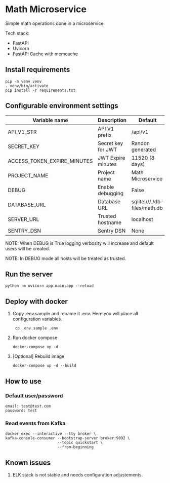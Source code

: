 # Math Microservice

Simple math operations done in a microservice.

Tech stack:

- FastAPI
- Uvicorn
- FastAPI Cache with memcache

## Install requirements

```shell
pip -m venv venv
. venv/bin/activate
pip install -r requirements.txt
```

## Configurable environment settings

| Variable name               | Description        | Default                      |
|-----------------------------|--------------------|------------------------------|
| API_V1_STR                  | API V1 prefix      | /api/v1                      |
| SECRET_KEY                  | Secret key for JWT | Randon generated             |
| ACCESS_TOKEN_EXPIRE_MINUTES | JWT Expire minutes | 11520 (8 days)               |
| PROJECT_NAME                | Project name       | Math Microservice            |
| DEBUG                       | Enable debugging   | False                        |
| DATABASE_URL                | Database URL       | sqlite:///./db-files/math.db |
| SERVER_URL                  | Trusted hostname   | localhost                    |
| SENTRY_DSN                  | Sentry DSN         | None                         |

NOTE: When DEBUG is True logging verbosity will increase and default users will be created.

NOTE: In DEBUG mode all hosts will be treated as trusted.

## Run the server

```shell
python -m uvicorn app.main:app --reload
```

## Deploy with docker

1. Copy .env.sample and rename it .env. Here you will place all configuration variables.
   ```shell
    cp .env.sample .env
    ```

2. Run docker compose
   ```shell
   docker-compose up -d
   ```

3. [Optional] Rebuild image
    ```shell
   docker-compose up -d --build
    ```

## How to use

### Default user/password

```shell
email: test@test.com
password: test
```

### Read events from Kafka
```shell
docker exec --interactive --tty broker \
kafka-console-consumer --bootstrap-server broker:9092 \
                       --topic quickstart \
                       --from-beginning
```

## Known issues
1. ELK stack is not stable and needs configuration adjustements.